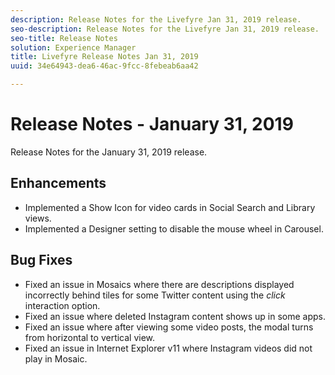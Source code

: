 ```yaml
---
description: Release Notes for the Livefyre Jan 31, 2019 release.
seo-description: Release Notes for the Livefyre Jan 31, 2019 release.
seo-title: Release Notes
solution: Experience Manager
title: Livefyre Release Notes Jan 31, 2019
uuid: 34e64943-dea6-46ac-9fcc-8febeab6aa42

---
```


# Release Notes - January 31, 2019

Release Notes for the January 31, 2019 release.

## Enhancements

* Implemented a Show Icon for video cards in Social Search and Library views.
* Implemented a Designer setting to disable the mouse wheel in Carousel.

## Bug Fixes

* Fixed an issue in Mosaics where there are descriptions displayed incorrectly behind tiles for some Twitter content using the *click* interaction option.
* Fixed an issue where deleted Instagram content shows up in some apps.
* Fixed an issue where after viewing some video posts, the modal turns from horizontal to vertical view.
* Fixed an issue in Internet Explorer v11 where Instagram videos did not play in Mosaic.
